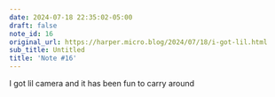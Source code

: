 ```yaml
---
date: 2024-07-18 22:35:02-05:00
draft: false
note_id: 16
original_url: https://harper.micro.blog/2024/07/18/i-got-lil.html
sub_title: Untitled
title: 'Note #16'
---
```


I got lil camera and it has been fun to carry around